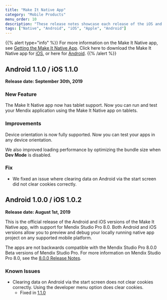 ```yaml
---
title: "Make It Native App"
category: "Mobile Products"
menu_order: 10
description: "These release notes showcase each release of the iOS and Android Make It Native app versions."
tags: ["Native", "Android", "iOS", "Apple", "Android"]
---
```


{{% alert type="info" %}}
For more information on the Make It Native app, see [Getting the Make It Native App](/refguide/getting-the-make-it-native-app). Click here to download the Make It Native app for [iOS](https://apps.apple.com/app/make-it-native/id1334081181), or here for [Android](https://play.google.com/store/apps/details?id=com.mendix.developerapp).
{{% /alert %}}

## Android 1.1.0 / iOS 1.1.0

**Release date: September 30th, 2019**

### New Feature

The Make It Native app now has tablet support. Now you can run and test your Mendix application using the Make It Native app on tablets. 

### Improvements

Device orientation is now fully supported. Now you can test your apps in any device orientation.

We also improved loading performance by optimizing the bundle size when **Dev Mode** is disabled. 

### Fix

* <a name="153"></a>We fixed an issue where clearing data on Android via the start screen did not clear cookies correctly.

## Android 1.0.0 / iOS 1.0.2

**Release date: August 1st, 2019**

This is the official release of the Android and iOS versions of the Make It Native app, with support for Mendix Studio Pro 8.0. Both Android and iOS versions allow you to preview and debug your locally running native app project on any supported mobile platform.

The apps are not backwards compatible with the Mendix Studio Pro 8.0.0 Beta versions of Mendix Studio Pro. For more information on Mendix Studio Pro 8.0, see the [8.0.0 Release Notes](/releasenotes/studio-pro/8.0).

### Known Issues

* Clearing data on Android via the start screen does not clear cookies correctly. Using the developer menu option does clear cookies.
	* Fixed in [1.1.0](#153) 

